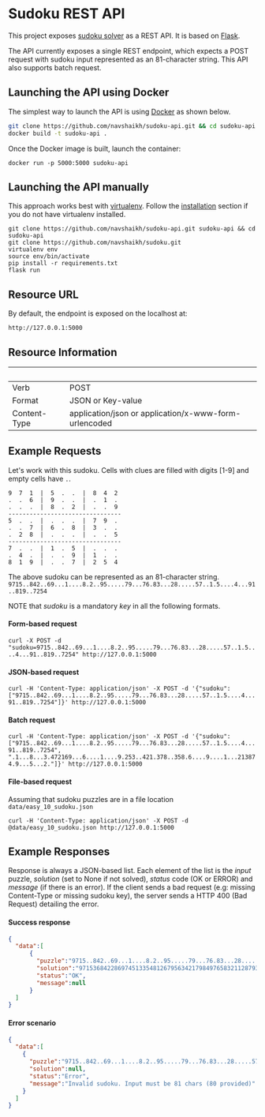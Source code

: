 # Sudoku REST API

This project exposes [sudoku solver](https://github.com/navshaikh/sudoku) as a REST API. It is based on [Flask](https://flask.pocoo.org/).

The API currently exposes a single REST endpoint, which expects a POST request with sudoku input represented as an 81-character string. This API also supports batch request.

## Launching the API using Docker

The simplest way to launch the API is using [Docker](https:/www.docker.com/) as shown below.

```bash
git clone https://github.com/navshaikh/sudoku-api.git && cd sudoku-api
docker build -t sudoku-api .
```

Once the Docker image is built, launch the container:

`docker run -p 5000:5000 sudoku-api`

## Launching the API manually

This approach works best with [virtualenv](https://virtualenv.pypa.io/en/latest/). Follow the [installation](https://virtualenv.pypa.io/en/latest/installation/) section if you do not have virtualenv installed.

```
git clone https://github.com/navshaikh/sudoku-api.git sudoku-api && cd sudoku-api
git clone https://github.com/navshaikh/sudoku.git
virtualenv env
source env/bin/activate
pip install -r requirements.txt
flask run
```

## Resource URL

By default, the endpoint is exposed on the localhost at:

`http://127.0.0.1:5000`

## Resource Information
|&nbsp; | &nbsp;|
| ------------- |-------------|
| Verb   | POST |
| Format | JSON or Key-value |
| Content-Type | application/json or application/x-www-form-urlencoded |

## Example Requests

Let's work with this sudoku. Cells with clues are filled with digits [1-9] and empty cells have `.`.
```
9  7  1  |  5  .  .  |  8  4  2
.  .  6  |  9  .  .  |  .  1  .
.  .  .  |  8  .  2  |  .  .  9
--------------------------------
5  .  .  |  .  .  .  |  7  9  .
.  .  7  |  6  .  8  |  3  .  .
.  2  8  |  .  .  .  |  .  .  5
--------------------------------
7  .  .  |  1  .  5  |  .  .  .
.  4  .  |  .  .  9  |  1  .  .
8  1  9  |  .  .  7  |  2  5  4
```

The above sudoku can be represented as an 81-character string.
`9715..842..69...1....8.2..95.....79...76.83...28.....57..1.5....4...91..819..7254`

NOTE that *sudoku* is a mandatory *key* in all the following formats.

#### Form-based request

`curl -X POST -d "sudoku=9715..842..69...1....8.2..95.....79...76.83...28.....57..1.5....4...91..819..7254" http://127.0.0.1:5000`

#### JSON-based request

`curl -H 'Content-Type: application/json' -X POST -d '{"sudoku":["9715..842..69...1....8.2..95.....79...76.83...28.....57..1.5....4...91..819..7254"]}' http://127.0.0.1:5000`

#### Batch request
`curl -H 'Content-Type: application/json' -X POST -d '{"sudoku":["9715..842..69...1....8.2..95.....79...76.83...28.....57..1.5....4...91..819..7254", ".1...8...3.472169...6....1....9.253..421.378..358.6....9....1...213874.9...5...2."]}' http://127.0.0.1:5000`

#### File-based request
Assuming that sudoku puzzles are in a file location `data/easy_10_sudoku.json`

`curl -H 'Content-Type: application/json' -X POST -d @data/easy_10_sudoku.json http://127.0.0.1:5000`

## Example Responses

Response is always a JSON-based list. Each element of the list is the *input* puzzle, *solution* (set to None if not solved), *status* code (OK or ERROR) and *message* (if there is an error). If the client sends a bad request (e.g: missing Content-Type or missing sudoku key), the server sends a HTTP 400 (Bad Request) detailing the error.

#### Success response
```json
{
  "data":[
      {
        "puzzle":"9715..842..69...1....8.2..95.....79...76.83...28.....57..1.5....4...91..819..7254",
        "solution":"971536842286974513354812679563421798497658321128793465732145986645289137819367254",
        "status":"OK",
        "message":null
      }
  ]
}
```

#### Error scenario
```json
{
  "data":[
    {
      "puzzle":"9715..842..69...1....8.2..95.....79...76.83...28.....57..1.5....4...91..819..725",
      "solution":null,
      "status":"Error",
      "message":"Invalid sudoku. Input must be 81 chars (80 provided)"
    }
  ]  
}
```
